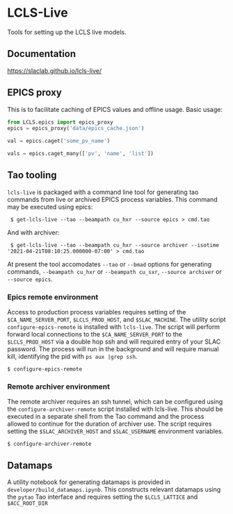 # LCLS-Live

Tools for setting up the LCLS live models. 

## Documentation

https://slaclab.github.io/lcls-live/

## EPICS proxy

This is to facilitate caching of EPICS values and offline usage. Basic usage:

```python
from LCLS.epics import epics_proxy
epics = epics_proxy('data/epics_cache.json')

val = epics.caget('some_pv_name')

vals = epics.caget_many(['pv', 'name', 'list'])
```

## Tao tooling

`lcls-live` is packaged with a command line tool for generating tao commands from live or archived EPICS process variables. This command may be executed using epics:  

``` $ get-lcls-live --tao --beampath cu_hxr --source epics > cmd.tao```

And with archiver:

``` $ get-lcls-live --tao --beampath cu_hxr --source archiver --isotime '2021-04-21T08:10:25.000000-07:00' > cmd.tao```


At present the tool accomodates `--tao` or `--bmad` options for generating commands, `--beampath cu_hxr` or `--beampath cu_sxr`, `--source archiver` or `--source epics`.


### Epics remote environment

Access to production process variables requires setting of the `$CA_NAME_SERVER_PORT`, `$LCLS_PROD_HOST`, and `$SLAC_MACHINE`. The utility script `configure-epics-remote` is installed with `lcls-live`. The script will perform forward local connections to the `$CA_NAME_SERVER_PORT` to the `$LCLS_PROD_HOST` via a double hop ssh and will required entry of your SLAC password. The process will run in the background and will require manual kill, identifying the pid with `ps aux |grep ssh`.

```$ configure-epics-remote```

### Remote archiver environment

The remote archiver requires an ssh tunnel, which can be configured using the `configure-archiver-remote` script installed with lcls-live. This should be executed in a separate shell from the Tao command and the process allowed to continue for the duration of archiver use. The script requires setting the `$SLAC_ARCHIVER_HOST` and `$SLAC_USERNAME` environment variables. 

```$ configure-archiver-remote```


## Datamaps 

A utility notebook for generating datamaps is provided in `developer/build_datamaps.ipynb`. This constructs relevant datamaps using the `pytao` Tao interface and requires setting the `$LCLS_LATTICE` and `$ACC_ROOT_DIR` 

